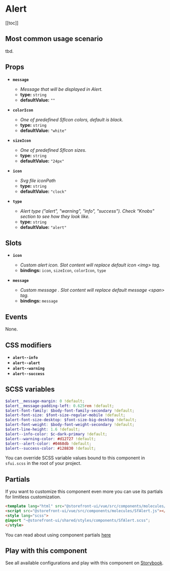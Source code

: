 # Alert

<!-- No Component description -->


[[toc]]


## Most common usage scenario

tbd.


## Props

- **`message`**
  - _Message that will be displayed in Alert._
  - **type:** `string`
  - **defaultValue:** `""`

- **`colorIcon`**
  - _One of predefined SfIcon colors, default is black._
  - **type:** `string`
  - **defaultValue:** `"white"`

- **`sizeIcon`**
  - _One of predefined SfIcon sizes._
  - **type:** `string`
  - **defaultValue:** `"24px"`

- **`icon`**
  - _Svg file iconPath_
  - **type:** `string`
  - **defaultValue:** `"clock"`

- **`type`**
  - _Alert type ("alert", "warning", "info", "success"). Check "Knobs" section to see how they look like._
  - **type:** `string`
  - **defaultValue:** `"alert"`


## Slots

- **`icon`**
  - _Custom alert icon. Slot content will replace default icon &lt;img&gt; tag._
  - **bindings:** `icon`, `sizeIcon`, `colorIcon`, `type`

- **`message`**
  - _Custom message . Slot content will replace default message &lt;span&gt; tag._
  - **bindings:** `message`


## Events

None.


## CSS modifiers

- **`alert--info`**
- **`alert--alert`**
- **`alert--warning`**
- **`alert--success`**


## SCSS variables

```scss
$alert__message-margin: 0 !default;
$alert__message-padding-left: 0.625rem !default;
$alert-font-family: $body-font-family-secondary !default;
$alert-font-size: $font-size-regular-mobile !default;
$alert-font-size-desktop: $font-size-big-desktop !default;
$alert-font-weight: $body-font-weight-secondary !default;
$alert-line-height: 1.6 !default;
$alert--info-color: $c-dark-primary !default;
$alert--warning-color: #d12727 !default;
$alert--alert-color: #0468db !default;
$alert--success-color: #128830 !default;
```

You can override SCSS variable values bound to this component in `sfui.scss` in the root of your project.


## Partials

If you want to customize this component even more you can use its partials for limitless customization.

```html
<template lang="html" src="@storefront-ui/vue/src/components/molecules/SfAlert.html"></template>
<script src="@storefront-ui/vue/src/components/molecules/SfAlert.js"></script>
<style lang="scss">
@import "~@storefront-ui/shared/styles/components/SfAlert.scss";
</style>
```

You can read about using component partials [here](docs.storefrontui.io/customization)


## Play with this component

See all available configurations and play with this component on <a href="https://storybook.storefrontui.io/?path=/story/">Storybook</a>.
